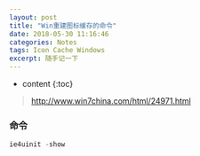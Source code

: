 ```yaml
---
layout: post
title: "Win重建图标缓存的命令"
date: 2018-05-30 11:16:46
categories: Notes
tags: Icon Cache Windows
excerpt: 随手记一下
---
```


* content
{:toc}

> http://www.win7china.com/html/24971.html

### 命令

```powershell
ie4uinit -show
```
